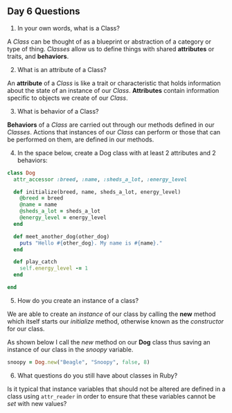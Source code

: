 ## Day 6 Questions

1. In your own words, what is a Class?

A *Class* can be thought of as a blueprint or abstraction of a category or type of thing. *Classes* allow us to define things with shared **attributes** or traits, and **behaviors**.

2. What is an attribute of a Class?

An **attribute** of a *Class* is like a trait or characteristic that holds information about the state of an instance of our *Class*. **Attributes** contain information specific to objects we create of our *Class*.

3. What is behavior of a Class?

**Behaviors** of a *Class* are carried out through our methods defined in our *Classes*. Actions that instances of our *Class* can perform or those that can be performed on them, are defined in our methods.

4. In the space below, create a Dog class with at least 2 attributes and 2 behaviors:

``` ruby
class Dog
  attr_accessor :breed, :name, :sheds_a_lot, :energy_level

  def initialize(breed, name, sheds_a_lot, energy_level)
    @breed = breed
    @name = name
    @sheds_a_lot = sheds_a_lot
    @energy_level = energy_level
  end

  def meet_another_dog(other_dog)
    puts "Hello #{other_dog}. My name is #{name}."
  end

  def play_catch
    self.energy_level -= 1
  end

end
```

5. How do you create an instance of a class?

We are able to create an *instance* of our class by calling the **new** method which itself starts our *initialize* method, otherwise known as the *constructor* for our class.

As shown below I call the *new* method on our **Dog** class thus saving an instance of our class in the *snoopy* variable.

``` ruby
snoopy = Dog.new("Beagle", "Snoopy", false, 8)
```

6. What questions do you still have about classes in Ruby?

Is it typical that instance variables that should not be altered are defined in a class using ```attr_reader``` in order to ensure that these variables cannot be *set* with new values?
